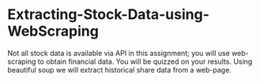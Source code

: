 # Extracting-Stock-Data-using-WebScraping
Not all stock data is available via API in this assignment; you will use web-scraping to obtain financial data. You will be quizzed on your results.    Using beautiful soup we will extract historical share data from a web-page.
